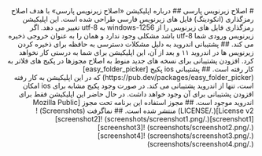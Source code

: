 <div dir="rtl">
# اصلاح زیرنویس پارسی
## درباره
اپلیکیشن «اصلاح زیرنویس پارسی» با هدف اصلاح رمزگذاری (انکودینگ) فایل های زیرنویس فارسی طراحی شده است. این اپلیکیشن رمزگذاری فایل های زیرنویس را از windows-1256 به utf-8 تغییر می دهد. اگر زیرنویس ورودی شما utf-8 باشد مشکلی وجود ندارد و همان را به عنوان خروجی ذخیره می کند.
## پشتیبانی اندروید
به دلیل مشکلات دسترسی به حافظه برای ذخیره کردن زیرنویس ها در اندروید ۱۱ و بعد از آن، این اپلیکیشن برای شما به درستی کار نخواهد کرد. افزودن پشتیبانی برای نسخه های جدید منوط به اصلاح مجوزها در پکیج های فلاتر به کار رفته است.
## پشتیبانی ios
پکیج [easy_folder_picker](https://pub.dev/packages/easy_folder_picker) که در این اپلیکیشن به کار رفته است، تنها از اندروید پشتیبانی می کند. در صورت وجود پکیج مشابه برای ios امکان افزودن پشتیبانی برای آن وجود خواهد داشت. در حال حاضر این اپلیکیشن فقط برای اندروید موجود است.
## مجوز استفاده
این برنامه تحت مجوز [Mozilla Public License v2](./LICENSE) منتشر شده است.
## نماگرفت (Screenshots)
![screenshot1](./screenshots/screenshot1.png)
![screenshot2](./screenshots/screenshot2.png)
![screenshot3](./screenshots/screenshot3.png)
![screenshot4](./screenshots/screenshot4.png)
</div>